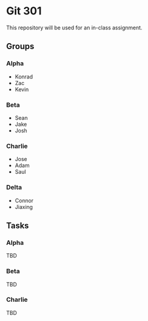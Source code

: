 # Git 301
This repository will be used for an in-class assignment.

## Groups

### Alpha
- Konrad
- Zac
- Kevin

### Beta
- Sean
- Jake
- Josh

### Charlie
- Jose
- Adam
- Saul

### Delta
- Connor
- Jiaxing

## Tasks

### Alpha
TBD

### Beta
TBD

### Charlie
TBD
